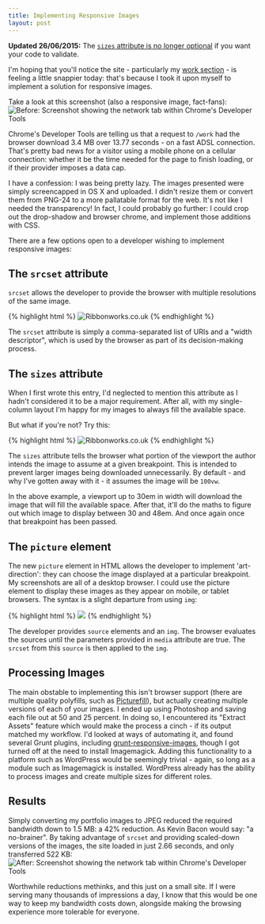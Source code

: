```yaml
---
title: Implementing Responsive Images
layout: post
---
```


**Updated 26/06/2015:** The [`sizes` attribute is no longer optional](http://alistapart.com/blog/post/article-update-dont-rely-on-default-sizes) if you want your code to validate. 

I'm hoping that you'll notice the site - particularly my [work section](/work/) - is feeling a little snappier today: that's because I took it upon myself to implement a solution for responsive images.

Take a look at this screenshot (also a responsive image, fact-fans): 
<img srcset="/public/img/build/site-payload-f.jpg 1197w,
/public/img/build/site-payload-m.jpg 599w,
/public/img/build/site-payload-s.jpg 299w" src="/public/img/build/site-payload-f.jpg" alt="Before: Screenshot showing the network tab within Chrome's Developer Tools" />

Chrome's Developer Tools are telling us that a request to `/work` had the browser download 3.4 MB over 13.77 seconds - on a fast ADSL connection. That's pretty bad news for a visitor using a mobile phone on a cellular connection: whether it be the time needed for the page to finish loading, or if their provider imposes a data cap. 

I have a confession: I was being pretty lazy. The images presented were simply screencapped in OS X and uploaded. I didn't resize them or convert them from PNG-24 to a more pallatable format for the web. It's not like I needed the transparency! In fact, I could probably go further: I could crop out the drop-shadow and browser chrome, and implement those additions with CSS.

There are a few options open to a developer wishing to implement responsive images:

## The `srcset` attribute
`srcset` allows the developer to provide the browser with multiple resolutions of the same image.

{% highlight html %}
<img srcset="/public/img/build/ribbonworks-new-full.jpg 1307w,
/public/img/build/ribbonworks-new-med.jpg 654w,
/public/img/build/ribbonworks-new-small.jpg 327w" 
src="/public/img/build/ribbonworks-new-full.jpg" 
alt="Ribbonworks.co.uk" />
{% endhighlight %}

The `srcset` attribute is simply a comma-separated list of URIs and a "width descriptor", which is used by the browser as part of its decision-making process.

## The `sizes` attribute
When I first wrote this entry, I'd neglected to mention this attribute as I hadn't considered it to be a major requirement. After all, with my single-column layout I'm happy for my images to always fill the available space. 

But what if you're not? Try this:

{% highlight html %}
<img srcset="/public/img/build/ribbonworks-new-full.jpg 1307w,
/public/img/build/ribbonworks-new-med.jpg 654w,
/public/img/build/ribbonworks-new-small.jpg 327w"
sizes="(max-width: 30em) 100vw, (max-width: 48em) 50vw, 33vw" 
src="/public/img/build/ribbonworks-new-full.jpg" 
alt="Ribbonworks.co.uk" />
{% endhighlight %}

The `sizes` attribute tells the browser what portion of the viewport the author intends the image to assume at a given breakpoint. This is intended to prevent larger images being downloaded unnecessarily. By default - and why I've gotten away with it - it assumes the image will be `100vw`. 

In the above example, a viewport up to 30em in width will download the image that will fill the available space. After that, it'll do the maths to figure out which image to display between 30 and 48em. And once again once that breakpoint has been passed.

## The `picture` element
The new `picture` element in HTML allows the developer to implement 'art-direction': they can choose the image displayed at a particular breakpoint. My screenshots are all of a desktop browser. I could use the picture element to display these images as they appear on mobile, or tablet browsers. The syntax is a slight departure from using `img`:

{% highlight html %}
<picture>
  <source media="(max-width: 36em)" srcset="/public/img/build/ribbonworks-new-mobile-full.jpg 1307w,
/public/img/build/ribbonworks-new-mobile-med.jpg 654w,
/public/img/build/ribbonworks-new-mobile-small.jpg 327w" />
  <source srcset="/public/img/build/ribbonworks-new-full.jpg 1307w,
/public/img/build/ribbonworks-new-med.jpg 654w,
/public/img/build/ribbonworks-new-small.jpg 327w" />
  <img src="/public/img/build/ribbonworks-new-full.jpg" />
</picture>
{% endhighlight %}  

The developer provides `source` elements and an `img`. The browser evaluates the sources until the parameters provided in `media` attribute are true. The `srcset` from this `source` is then applied to the `img`.

## Processing Images
The main obstable to implementing this isn't browser support (there are multiple quality polyfills, such as [Picturefill](https://scottjehl.github.io/picturefill/)), but actually creating multiple versions of each of your images. I ended up using Photoshop and saving each file out at 50 and 25 percent. In doing so, I encountered its "Extract Assets" feature which would make the process a cinch - if its output matched my workflow.
I'd looked at ways of automating it, and found several Grunt plugins, including [grunt-responsive-images](https://www.npmjs.com/package/grunt-responsive-images), though I got turned off at the need to install Imagemagick. 
Adding this functionality to a platform such as WordPress would be seemingly trivial - again, so long as a module such as Imagemagick is installed. WordPress already has the ability to process images and create multiple sizes for different roles.  

## Results
Simply converting my portfolio images to JPEG reduced the required bandwidth down to 1.5 MB: a 42% reduction. As Kevin Bacon would say: "a no-brainer". By taking advantage of `srcset` and providing scaled-down versions of the images, the site loaded in just 2.66 seconds, and only transferred 522 KB:
<img srcset="/public/img/build/site-payload-res-f.jpg 1197w,
/public/img/build/site-payload-res-m.jpg 599w,
/public/img/build/site-payload-res-s.jpg 299w" src="/public/img/build/site-payload-res-f.jpg" alt="After: Screenshot showing the network tab within Chrome's Developer Tools" />

Worthwhile reductions methinks, and this just on a small site. If I were serving many thousands of impressions a day, I know that this would be one way to keep my bandwidth costs down, alongside making the browsing experience more tolerable for everyone.
